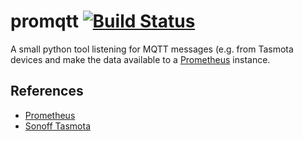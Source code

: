 # promqtt [![Build Status](https://travis-ci.org/motlib/promqtt.svg?branch=master)](https://travis-ci.org/motlib/promqtt)

A small python tool listening for MQTT messages (e.g. from Tasmota devices and 
make the data available to a [Prometheus](https://prometheus.io) instance.

## References

* [Prometheus](https://prometheus.io)
* [Sonoff Tasmota](https://github.com/arendst/Sonoff-Tasmota)
